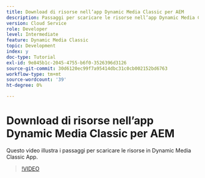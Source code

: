 ```yaml
---
title: Download di risorse nell’app Dynamic Media Classic per AEM
description: Passaggi per scaricare le risorse nell’app Dynamic Media Classic
version: Cloud Service
role: Developer
level: Intermediate
feature: Dynamic Media Classic
topic: Development
index: y
doc-type: Tutorial
exl-id: 9e845b1c-2045-4755-b6f0-3526396d3126
source-git-commit: 30d6120ec99f7a95414dbc31c0cb002152bd6763
workflow-type: tm+mt
source-wordcount: '39'
ht-degree: 0%

---
```


# Download di risorse nell’app Dynamic Media Classic per AEM

Questo video illustra i passaggi per scaricare le risorse in Dynamic Media Classic App.

>[!VIDEO](https://video.tv.adobe.com/v/335458?quality=12&learn=on)
